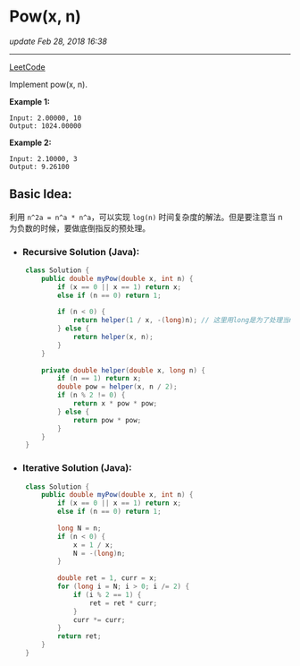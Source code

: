 # Pow(x, n) 
_update Feb 28, 2018  16:38_

---
[LeetCode](https://leetcode.com/problems/powx-n/description/)

Implement pow(x, n).

**Example 1:**

    Input: 2.00000, 10
    Output: 1024.00000
    
**Example 2:**
    
    Input: 2.10000, 3
    Output: 9.26100
    
    
## Basic Idea:
利用 `n^2a = n^a * n^a`，可以实现 `log(n)` 时间复杂度的解法。但是要注意当 n 为负数的时候，要做底倒指反的预处理。

* ### Recursive Solution (Java):
```java
    class Solution {
        public double myPow(double x, int n) {
            if (x == 0 || x == 1) return x;
            else if (n == 0) return 1;
            
            if (n < 0) {
                return helper(1 / x, -(long)n); // 这里用long是为了处理当n为 -2147483648 的情况，避免overflow
            } else {
                return helper(x, n);
            }
        }
        
        private double helper(double x, long n) {
            if (n == 1) return x;
            double pow = helper(x, n / 2);
            if (n % 2 != 0) {
                return x * pow * pow;
            } else {
                return pow * pow;   
            }
        }
    }
```

* ### Iterative Solution (Java):
```java
    class Solution {
        public double myPow(double x, int n) {
            if (x == 0 || x == 1) return x;
            else if (n == 0) return 1;
            
            long N = n;
            if (n < 0) {
                x = 1 / x;
                N = -(long)n;
            }
            
            double ret = 1, curr = x;
            for (long i = N; i > 0; i /= 2) {
                if (i % 2 == 1) {
                    ret = ret * curr;
                } 
                curr *= curr;
            }
            return ret;
        }
    }
```














